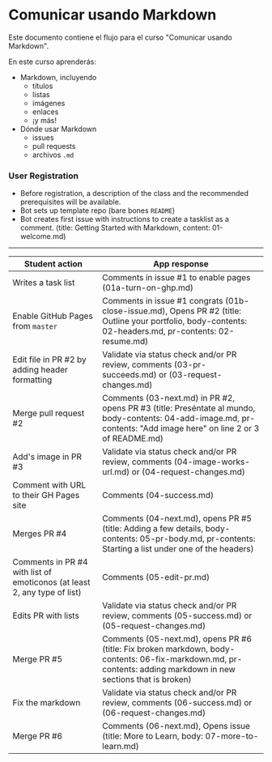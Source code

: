 # Comunicar usando Markdown

Este documento contiene el flujo para el curso "Comunicar usando Markdown".

En este curso aprenderás:
- Markdown, incluyendo
  - títulos
  - listas
  - imágenes
  - enlaces
  - ¡y más!
- Dónde usar Markdown
  - issues
  - pull requests
  - archivos `.md`

### User Registration
- Before registration, a description of the class and the recommended prerequisites will be available.
- Bot sets up template repo (bare bones `README`)
- Bot creates first issue with instructions to create a tasklist as a comment. (title: Getting Started with Markdown, content: 01-welcome.md)


----
| Student action | App response |
| -------------- | ------------ |
| Writes a task list | Comments in issue #1 to enable pages (01a-turn-on-ghp.md) |
| Enable GitHub Pages from `master` | Comments in issue #1 congrats (01b-close-issue.md), Opens PR #2 (title: Outline your portfolio, body-contents: 02-headers.md, pr-contents: 02-resume.md) |
| Edit file in PR #2 by adding header formatting | Validate via status check and/or PR review, comments (03-pr-succeeds.md) or (03-request-changes.md) |
| Merge pull request #2 | Comments (03-next.md) in PR #2, opens PR #3 (title: Preséntate al mundo, body-contents: 04-add-image.md, pr-contents: "Add image here" on line 2 or 3 of README.md) |
| Add's image in PR #3 | Validate via status check and/or PR review, comments (04-image-works-url.md) or (04-request-changes.md) |
| Comment with URL to their GH Pages site | Comments (04-success.md) |
| Merges PR #4 | Comments (04-next.md), opens PR #5 (title: Adding a few details, body-contents: 05-pr-body.md, pr-contents: Starting a list under one of the headers) |
| Comments in PR #4 with list of emoticonos (at least 2, any type of list) | Comments (05-edit-pr.md) |
| Edits PR with lists | Validate via status check and/or PR review, comments (05-success.md) or (05-request-changes.md) |
| Merge PR #5 | Comments (05-next.md), opens PR #6 (title: Fix broken markdown, body-contents: 06-fix-markdown.md, pr-contents: adding markdown in new sections that is broken) |
| Fix the markdown | Validate via status check and/or PR review, comments (06-success.md) or (06-request-changes.md) |
| Merge PR #6 | Comments (06-next.md), Opens issue (title: More to Learn, body: 07-more-to-learn.md) |

